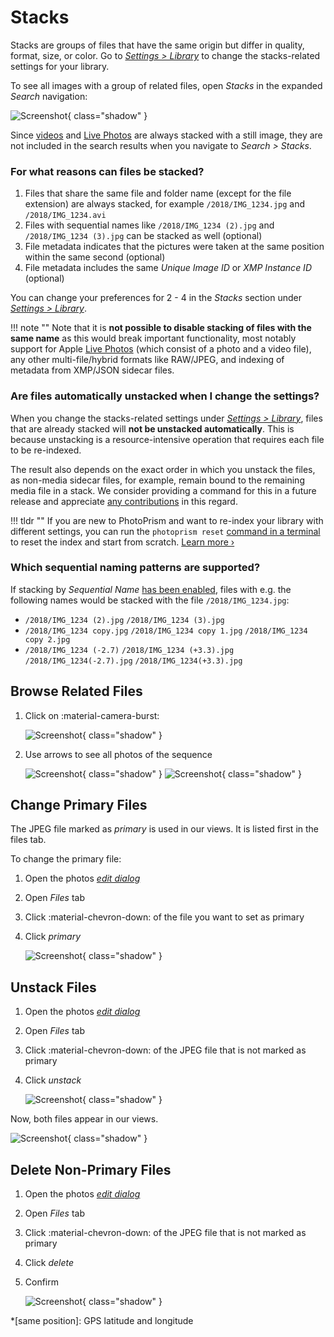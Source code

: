 # Stacks

Stacks are groups of files that have the same origin but differ in quality, format, size, or color. Go to *[Settings > Library](../settings/library.md)* to change the stacks-related settings for your library.

To see all images with a group of related files, open *Stacks* in the expanded *Search* navigation:

![Screenshot](img/stacks-page-2502.jpg){ class="shadow" }

Since [videos](video.md) and [Live Photos](video.md#live-photos) are always stacked with a still image, they are not included in the search results when you navigate to *Search > Stacks*.

### For what reasons can files be stacked?

1. Files that share the same file and folder name (except for the file extension) are always stacked, for example `/2018/IMG_1234.jpg` and `/2018/IMG_1234.avi`
2. Files with sequential names like `/2018/IMG_1234 (2).jpg` and `/2018/IMG_1234 (3).jpg` can be stacked as well (optional)
3. File metadata indicates that the pictures were taken at the same position within the same second (optional)
4. File metadata includes the same *Unique Image ID* or *XMP Instance ID* (optional)

You can change your preferences for 2 - 4 in the *Stacks* section under *[Settings > Library](../settings/library.md#stacks)*.

!!! note ""
    Note that it is **not possible to disable stacking of files with the same name** as this would break important functionality, most notably support for Apple [Live Photos](video.md#live-photos) (which consist of a photo and a video file), any other multi-file/hybrid formats like RAW/JPEG, and indexing of metadata from XMP/JSON sidecar files.

### Are files automatically unstacked when I change the settings?

When you change the stacks-related settings under [*Settings > Library*](../settings/library.md#stacks), files that are already stacked will **not be unstacked automatically**. This is because unstacking is a resource-intensive operation that requires each file to be re-indexed.

The result also depends on the exact order in which you unstack the files, as non-media sidecar files, for example, remain bound to the remaining media file in a stack. We consider providing a command for this in a future release and appreciate [any contributions](../../developer-guide/index.md) in this regard.

!!! tldr ""
    If you are new to PhotoPrism and want to re-index your library with different settings, you can run the `photoprism reset` [command in a terminal](../../getting-started/docker-compose.md#command-line-interface) to reset the index and start from scratch. [Learn more ›](../../getting-started/docker-compose.md#examples)

### Which sequential naming patterns are supported?

If stacking by *Sequential Name* [has been enabled](../settings/library.md#stacks), files with e.g. the following names would be stacked with the file `/2018/IMG_1234.jpg`:

- `/2018/IMG_1234 (2).jpg` `/2018/IMG_1234 (3).jpg`
- `/2018/IMG_1234 copy.jpg` `/2018/IMG_1234 copy 1.jpg` `/2018/IMG_1234 copy 2.jpg`
- `/2018/IMG_1234 (-2.7)` `/2018/IMG_1234 (+3.3).jpg` `/2018/IMG_1234(-2.7).jpg`  `/2018/IMG_1234(+3.3).jpg`

## Browse Related Files

1. Click on :material-camera-burst:

    ![Screenshot](img/sequential-1-2502.jpg){ class="shadow" }
    
2. Use arrows to see all photos of the sequence

    ![Screenshot](img/sequential-3-2502.jpg){ class="shadow" } ![Screenshot](img/sequential-4-2502.jpg){ class="shadow" }
   

## Change Primary Files

The JPEG file marked as *primary* is used in our views. It is listed first in the files tab.

To change the primary file:

1. Open the photos [*edit dialog*](edit.md)

2. Open *Files* tab

3. Click :material-chevron-down: of the file you want to set as primary
        
4. Click *primary*

      ![Screenshot](img/stacks-primary-2502.jpg){ class="shadow" } 

## Unstack Files

1. Open the photos [*edit dialog*](edit.md)

2. Open *Files* tab

3. Click :material-chevron-down: of the JPEG file that is not marked as primary
        
4. Click *unstack*

   ![Screenshot](img/stacks-unstack-2502.jpg){ class="shadow" }

Now, both files appear in our views.

![Screenshot](img/unstacked-2502.jpg){ class="shadow" }

## Delete Non-Primary Files

1. Open the photos [*edit dialog*](edit.md)

2. Open *Files* tab

3. Click :material-chevron-down: of the JPEG file that is not marked as primary
        
4. Click *delete*

5. Confirm

   ![Screenshot](img/stacks-delete-2502.jpg){ class="shadow" } 

*[same position]: GPS latitude and longitude